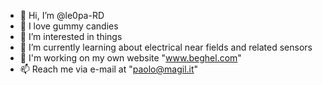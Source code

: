 - 👋 Hi, I’m @le0pa-RD
- 💖 I love gummy candies
- 👀 I’m interested in things
- 🌱 I’m currently learning about electrical near fields and related sensors
- 📝 I'm working on my own website "www.beghel.com"
- 📫 Reach me via e-mail at "paolo@magil.it"

<!---
le0pa-RD/le0pa-RD is a ✨ special ✨ repository because its `README.md` (this file) appears on your GitHub profile.
You can click the Preview link to take a look at your changes.
--->
